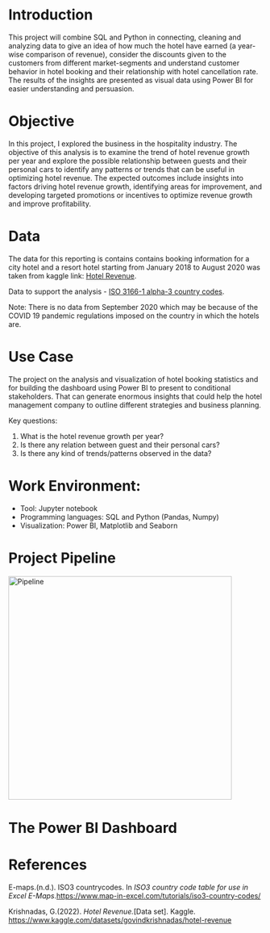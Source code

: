 # Introduction
This project will combine SQL and Python in connecting, cleaning and analyzing data to give an idea of how much the hotel have earned (a year-wise comparison of revenue), consider the discounts given to the customers from different market-segments and understand customer behavior in hotel booking and their relationship with hotel cancellation rate. The results of the insights are presented as visual data using Power BI for easier understanding and persuasion.

# Objective
In this project, I explored the business in the hospitality industry. The objective of this analysis is to examine the trend of hotel revenue growth per year and explore the possible relationship between guests and their personal cars to identify any patterns or trends that can be useful in optimizing hotel revenue. The expected outcomes include insights into factors driving hotel revenue growth, identifying areas for improvement, and developing targeted promotions or incentives to optimize revenue growth and improve profitability.

# Data
The data for this reporting is contains contains booking information for a city hotel and a resort hotel starting from January 2018 to August 2020 was taken from kaggle link: 
[Hotel Revenue](https://www.kaggle.com/datasets/govindkrishnadas/hotel-revenue).

Data to support the analysis - [ISO 3166-1 alpha-3 country codes](https://en.wikipedia.org/wiki/ISO_3166-1_alpha-3).

Note: There is no data from September 2020 which may be because of the COVID 19 pandemic regulations imposed on the country in which the hotels are. 

# Use Case
The project on the analysis and visualization of hotel booking statistics and for building the dashboard using Power BI to present to conditional stakeholders. That can generate enormous insights that could help the hotel management company to outline different strategies and business planning.

Key questions:
1) What is the hotel revenue growth per year?
3) Is there any relation between guest and their personal cars? 
4) Is there any kind of trends/patterns observed in the data?

# Work Environment:
* Tool: Jupyter notebook
* Programming languages: SQL and Python (Pandas, Numpy)
* Visualization: Power BI, Matplotlib and Seaborn

# Project Pipeline
<img width="443" alt="Pipeline" src="https://user-images.githubusercontent.com/122539964/227412148-31e43e37-35bc-45d7-8447-cea3b428d6b6.png">

# The Power BI Dashboard

# References
E-maps.(n.d.). ISO3 countrycodes. In _ISO3 country code table for use in Excel E-Maps_.https://www.map-in-excel.com/tutorials/iso3-country-codes/     

Krishnadas, G.(2022). _Hotel Revenue._[Data set]. Kaggle. https://www.kaggle.com/datasets/govindkrishnadas/hotel-revenue
